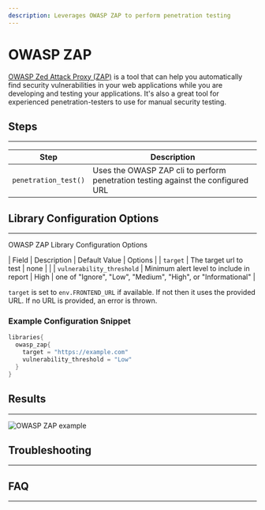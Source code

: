```yaml
---
description: Leverages OWASP ZAP to perform penetration testing
---
```


# OWASP ZAP

[OWASP Zed Attack Proxy (ZAP)](https://www.owasp.org/index.php/OWASP_Zed_Attack_Proxy_Project) is a tool that can help you automatically find security vulnerabilities in your web applications while you are developing and testing your applications.
It's also a great tool for experienced penetration-testers to use for manual security testing.

## Steps
---

| Step | Description |
| ----------- | ----------- |
| `penetration_test()` | Uses the OWASP ZAP cli to perform penetration testing against the configured URL |

## Library Configuration Options
---

OWASP ZAP Library Configuration Options

| Field | Description | Default Value | Options |
| `target` | The target url to test | none |  |
| `vulnerability_threshold` | Minimum alert level to include in report | High | one of "Ignore", "Low", "Medium", "High", or "Informational" |

`target` is set to `env.FRONTEND_URL` if available. If not then it uses the provided URL. If no URL is provided, an error is thrown.

### Example Configuration Snippet

```groovy
libraries{
  owasp_zap{
    target = "https://example.com"
    vulnerability_threshold = "Low"
  }
}
```

## Results
---

![OWASP ZAP example](../assets/images/owasp_zap/report.png)

## Troubleshooting
---

## FAQ
---
